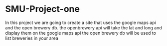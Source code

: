 # SMU-Project-one
In this project we are going to create a site that uses the google maps api and the open brewery db.
the openbrewery api will take the lat and long and display them on the google maps api
the open brewery db will be used to list breweries in your area 

